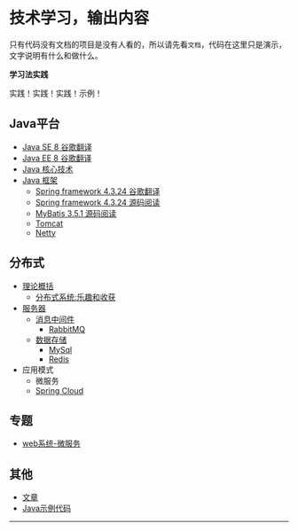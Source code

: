 # 技术学习，输出内容

只有代码没有文档的项目是没有人看的，所以请先看`文档`，代码在这里只是演示，文字说明有什么和做什么。


**学习法实践**

实践！实践！实践！示例！


##  Java平台
- [Java SE 8 谷歌翻译](java_se_doc_zh_8/README.md)
- [Java EE 8 谷歌翻译](java_ee_doc_zh_8/README.md)
- [Java 核心技术](JavaCore/README.md)
- [Java 框架](JavaFramework/README.md)
  - [Spring framework 4.3.24 谷歌翻译](JavaFramework/spring_framework_doc_zh_4.3.24/README.md)
  - [Spring framework 4.3.24 源码阅读](JavaFramework/spring_framework_source_4.3.24/README.md)
  - [MyBatis 3.5.1 源码阅读](JavaFramework/mybatis_source_3.5.1/README.md)
  - [Tomcat](JavaFramework/tomcat/README.md)
  - [Netty](JavaFramework/netty/README.md)


##  分布式
- [理论概括](distributedTheory/README.md) 
  - [分布式系统:乐趣和收获](distributedTheory/funAndprofit/README.md)
- [服务器](server/README.md)
  - [消息中间件](server/mq/README.md)
    - [RabbitMQ](server/mq/rabbitmq/README.md)
  - [数据存储](server/database/README.md)
    - [MySql](server/database/mysql/README.md)
    - [Redis](server/database/redis/README.md)
- 应用模式
  - 微服务
  - [Spring Cloud](spring-cloud/README.md)


##  专题
- [web系统-微服务](app/bigweb.md)


##  其他
- [文章](bbb/README.md)
- [Java示例代码](JavaLearingCode/README.md)

----

